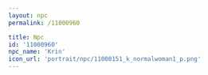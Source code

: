 ```yaml
---
layout: npc
permalink: /11000960

title: Npc
id: '11000960'
npc_name: 'Krin'
icon_url: 'portrait/npc/11000151_k_normalwoman1_p.png'
---
```


